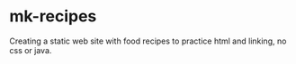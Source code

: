 # mk-recipes

Creating a static web site with food recipes to practice html and linking, no css or java.

